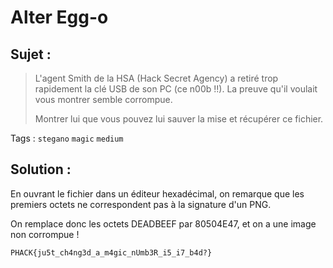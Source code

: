 # Alter Egg-o

## Sujet :

> L'agent Smith de la HSA (Hack Secret Agency) a retiré trop rapidement la clé USB de son PC (ce n00b !!). La preuve qu'il voulait vous montrer semble corrompue.
>
> Montrer lui que vous pouvez lui sauver la mise et récupérer ce fichier.

Tags : `stegano` `magic` `medium`

## Solution :

En ouvrant le fichier dans un éditeur hexadécimal, on remarque que les premiers octets ne correspondent pas à la signature d'un PNG.

On remplace donc les octets DEADBEEF par 80504E47, et on a une image non corrompue !

`PHACK{ju5t_ch4ng3d_a_m4gic_nUmb3R_i5_i7_b4d?}`